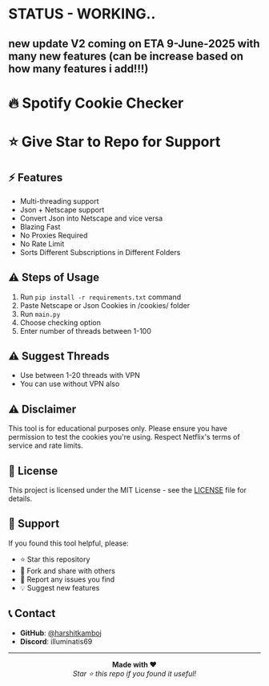 # STATUS - WORKING..
## new update V2 coming on ETA 9-June-2025 with many new features (can be increase based on how many features i add!!!)

# 🔥 Spotify Cookie Checker
# ⭐ Give Star to Repo for Support
## ⚡ Features
- Multi-threading support
- Json + Netscape support
- Convert Json into Netscape and vice versa
- Blazing Fast
- No Proxies Required
- No Rate Limit
- Sorts Different Subscriptions in Different Folders
## ⚠️ Steps of Usage
1. Run `pip install -r requirements.txt` command
2. Paste Netscape or Json Cookies in /cookies/ folder 
3. Run `main.py`
4. Choose checking option
5. Enter number of threads between 1-100
## ⚠️ Suggest Threads
- Use between 1-20 threads with VPN
- You can use without VPN also

## ⚠️ Disclaimer

This tool is for educational purposes only. Please ensure you have permission to test the cookies you're using. Respect Netflix's terms of service and rate limits.

## 📝 License

This project is licensed under the MIT License - see the [LICENSE](LICENSE) file for details.

## 🌟 Support

If you found this tool helpful, please:
- ⭐ Star this repository
- 🍴 Fork and share with others
- 🐛 Report any issues you find
- 💡 Suggest new features

## 📞 Contact

- **GitHub**: [@harshitkamboj](https://github.com/harshitkamboj)
- **Discord**: illuminatis69

---

<div align="center">
  <b>Made with ❤️</b>
  <br>
  <i>Star ⭐ this repo if you found it useful!</i>
</div>

